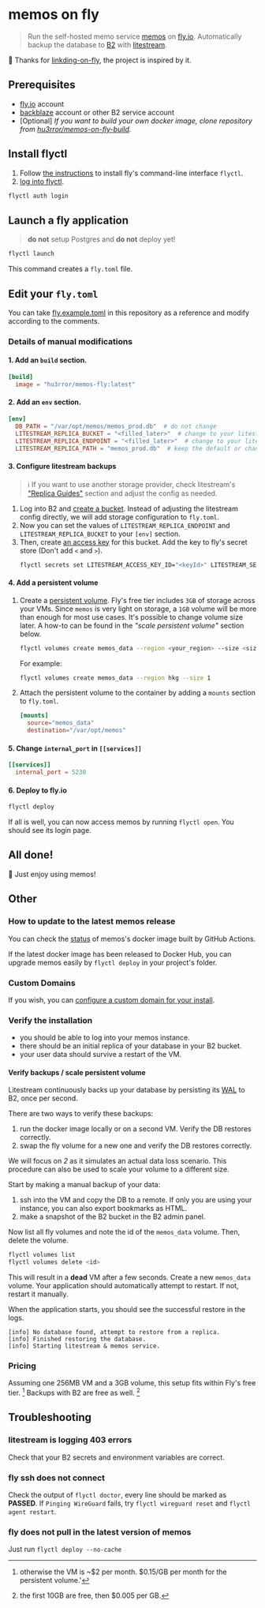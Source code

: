 # memos on fly

> Run the self-hosted memo service [memos](https://github.com/usememos/memos) on [fly.io](https://fly.io/). Automatically backup the database to [B2](https://www.backblaze.com/b2/cloud-storage.html) with [litestream](https://litestream.io/).

🙏 Thanks for [linkding-on-fly](https://github.com/fspoettel/linkding-on-fly), the project is inspired by it.

## Prerequisites

  - [fly.io](https://fly.io/) account
  - [backblaze](https://www.backblaze.com/) account or other B2 service account 
  - [Optional] *If you want to build your own docker image, clone repository from [hu3rror/memos-on-fly-build](https://github.com/hu3rror/memos-on-fly-build).*

## Install flyctl

1. Follow [the instructions](https://fly.io/docs/getting-started/installing-flyctl/) to install fly's command-line interface `flyctl`.
2. [log into flyctl](https://fly.io/docs/getting-started/log-in-to-fly/).
  ```sh
  flyctl auth login
  ```

## Launch a fly application

> **do not** setup Postgres and **do not** deploy yet!

  ```sh
  flyctl launch
  ```

This command creates a `fly.toml` file. 

## Edit your `fly.toml`

You can take [fly.example.toml](fly.example.toml) in this repository as a reference and modify according to the comments.

### Details of manual modifications

#### 1. Add an `build` section.

  ```toml
  [build]
    image = "hu3rror/memos-fly:latest"
  ```

#### 2. Add an `env` section.

  ```toml
  [env]
    DB_PATH = "/var/opt/memos/memos_prod.db"  # do not change
    LITESTREAM_REPLICA_BUCKET = "<filled_later>"  # change to your litestream bucket name
    LITESTREAM_REPLICA_ENDPOINT = "<filled_later>"  # change to your litestream endpoint url
    LITESTREAM_REPLICA_PATH = "memos_prod.db"  # keep the default or change to whatever path you want
  ```

#### 3. Configure litestream backups

  > ℹ️ If you want to use another storage provider, check litestream's ["Replica Guides"](https://litestream.io/guides/) section and adjust the config as needed.

  1. Log into B2 and [create a bucket](https://litestream.io/guides/backblaze/#create-a-bucket). Instead of adjusting the litestream config directly, we will add storage configuration to `fly.toml`. 
  2. Now you can set the values of `LITESTREAM_REPLICA_ENDPOINT` and `LITESTREAM_REPLICA_BUCKET` to your `[env]` section.
  3. Then, create [an access key](https://litestream.io/guides/backblaze/#create-a-user) for this bucket. Add the key to fly's secret store (Don't add `<` and `>`).
      ```sh
      flyctl secrets set LITESTREAM_ACCESS_KEY_ID="<keyId>" LITESTREAM_SECRET_ACCESS_KEY="<applicationKey>"
      ```

#### 4. Add a persistent volume

  1. Create a [persistent volume](https://fly.io/docs/reference/volumes/). Fly's free tier includes `3GB` of storage across your VMs. Since `memos` is very light on storage, a `1GB` volume will be more than enough for most use cases. It's possible to change volume size later. A how-to can be found in the _"scale persistent volume"_ section below.
      ```sh
      flyctl volumes create memos_data --region <your_region> --size <size_in_gb>
      ```
      For example:
        ```sh
        flyctl volumes create memos_data --region hkg --size 1
        ```

  2. Attach the persistent volume to the container by adding a `mounts` section to `fly.toml`.
      ```toml
      [mounts]
        source="memos_data"
        destination="/var/opt/memos"
      ```

#### 5. Change `internal_port` in `[[services]]`

```toml
[[services]]
  internal_port = 5230
```

#### 6. Deploy to fly.io

  ```sh
  flyctl deploy
  ```

If all is well, you can now access memos by running `flyctl open`. You should see its login page.

## All done!

🎊 Just enjoy using memos!

## Other

### How to update to the latest memos release

You can check the [status](https://github.com/hu3rror/memos-on-fly/actions/workflows/build-and-push-release-image.yml) of memos's docker image built by GitHub Actions. 

If the latest docker image has been released to Docker Hub, you can upgrade memos easily by `flyctl deploy` in your project's folder.

### Custom Domains

If you wish, you can [configure a custom domain for your install](https://fly.io/docs/app-guides/custom-domains-with-fly/).

### Verify the installation

 - you should be able to log into your memos instance.
 - there should be an initial replica of your database in your B2 bucket.
 - your user data should survive a restart of the VM.

#### Verify backups / scale persistent volume

Litestream continuously backs up your database by persisting its [WAL](https://en.wikipedia.org/wiki/Write-ahead_logging) to B2, once per second.

There are two ways to verify these backups:

 1. run the docker image locally or on a second VM. Verify the DB restores correctly.
 2. swap the fly volume for a new one and verify the DB restores correctly.

We will focus on _2_ as it simulates an actual data loss scenario. This procedure can also be used to scale your volume to a different size.

Start by making a manual backup of your data:

 1. ssh into the VM and copy the DB to a remote. If only you are using your instance, you can also export bookmarks as HTML.
 2. make a snapshot of the B2 bucket in the B2 admin panel.

Now list all fly volumes and note the id of the `memos_data` volume. Then, delete the volume.

```sh
flyctl volumes list
flyctl volumes delete <id>
```

This will result in a **dead** VM after a few seconds. Create a new `memos_data` volume. Your application should automatically attempt to restart. If not, restart it manually.

When the application starts, you should see the successful restore in the logs.

```
[info] No database found, attempt to restore from a replica.
[info] Finished restoring the database.
[info] Starting litestream & memos service.
```

### Pricing

Assuming one 256MB VM and a 3GB volume, this setup fits within Fly's free tier. [^0] Backups with B2 are free as well. [^1]

[^0]: otherwise the VM is ~$2 per month. $0.15/GB per month for the persistent volume.'
[^1]: the first 10GB are free, then $0.005 per GB.

## Troubleshooting

### litestream is logging 403 errors

Check that your B2 secrets and environment variables are correct.

### fly ssh does not connect

Check the output of `flyctl doctor`, every line should be marked as **PASSED**. If `Pinging WireGuard` fails, try `flyctl wireguard reset` and `flyctl agent restart`.

### fly does not pull in the latest version of memos

Just run `flyctl deploy --no-cache`
